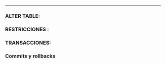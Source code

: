 
---



### ALTER TABLE:
### RESTRICCIONES :

### TRANSACCIONES:

### Commits y rollbacks












